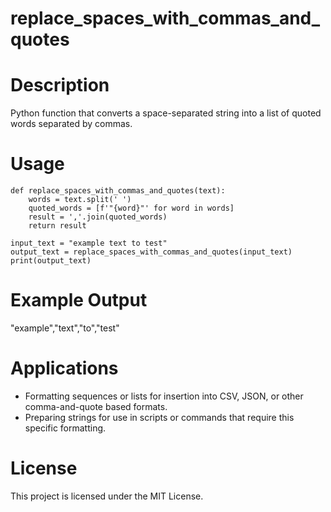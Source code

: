 # replace_spaces_with_commas_and_quotes

# Description
Python function that converts a space-separated string into a list of quoted words separated by commas.

# Usage
```
def replace_spaces_with_commas_and_quotes(text):
    words = text.split(' ')
    quoted_words = [f'"{word}"' for word in words]
    result = ','.join(quoted_words)
    return result

input_text = "example text to test"
output_text = replace_spaces_with_commas_and_quotes(input_text)
print(output_text)

``` 

# Example Output
"example","text","to","test"

# Applications
* Formatting sequences or lists for insertion into CSV, JSON, or other comma-and-quote based formats.
* Preparing strings for use in scripts or commands that require this specific formatting.

# License
This project is licensed under the MIT License.

